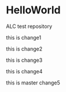 HelloWorld
==========

ALC test repository

this is change1

this is change2

this is change3

this is change4

this is master change5
